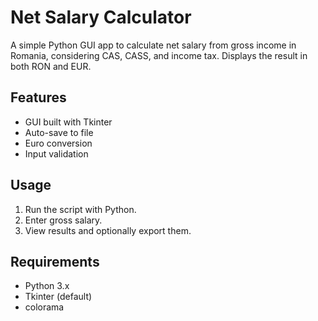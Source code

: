 # Net Salary Calculator

A simple Python GUI app to calculate net salary from gross income in Romania, considering CAS, CASS, and income tax. Displays the result in both RON and EUR.

## Features
- GUI built with Tkinter
- Auto-save to file
- Euro conversion
- Input validation

## Usage
1. Run the script with Python.
2. Enter gross salary.
3. View results and optionally export them.

## Requirements
- Python 3.x
- Tkinter (default)
- colorama
